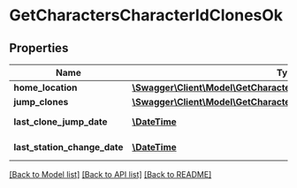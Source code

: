 # GetCharactersCharacterIdClonesOk

## Properties
Name | Type | Description | Notes
------------ | ------------- | ------------- | -------------
**home_location** | [**\Swagger\Client\Model\GetCharactersCharacterIdClonesHomeLocation**](GetCharactersCharacterIdClonesHomeLocation.md) |  | [optional] 
**jump_clones** | [**\Swagger\Client\Model\GetCharactersCharacterIdClonesJumpClone[]**](GetCharactersCharacterIdClonesJumpClone.md) | jump_clones array | 
**last_clone_jump_date** | [**\DateTime**](\DateTime.md) | last_clone_jump_date string | [optional] 
**last_station_change_date** | [**\DateTime**](\DateTime.md) | last_station_change_date string | [optional] 

[[Back to Model list]](../README.md#documentation-for-models) [[Back to API list]](../README.md#documentation-for-api-endpoints) [[Back to README]](../README.md)


